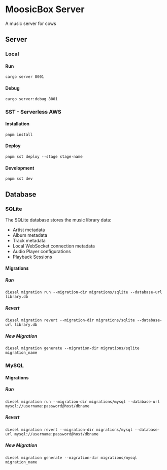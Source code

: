 # MoosicBox Server

A music server for cows

## Server

### Local

#### Run

`cargo server 8001`

#### Debug

`cargo server:debug 8001`

### SST - Serverless AWS

#### Installation

`pnpm install`

#### Deploy

`pnpm sst deploy --stage stage-name`

#### Development

`pnpm sst dev`

## Database

### SQLite

The SQLite database stores the music library data:

-   Artist metadata
-   Album metadata
-   Track metadata
-   Local WebSocket connection metadata
-   Audio Player configurations
-   Playback Sessions

#### Migrations

##### Run

`diesel migration run --migration-dir migrations/sqlite --database-url library.db`

##### Revert

`diesel migration revert --migration-dir migrations/sqlite --database-url library.db`

##### New Migration

`diesel migration generate --migration-dir migrations/sqlite migration_name`

### MySQL

#### Migrations

##### Run

`diesel migration run --migration-dir migrations/mysql --database-url mysql://username:password@host/dbname`

##### Revert

`diesel migration revert --migration-dir migrations/mysql --database-url mysql://username:password@host/dbname`

##### New Migration

`diesel migration generate --migration-dir migrations/mysql migration_name`
